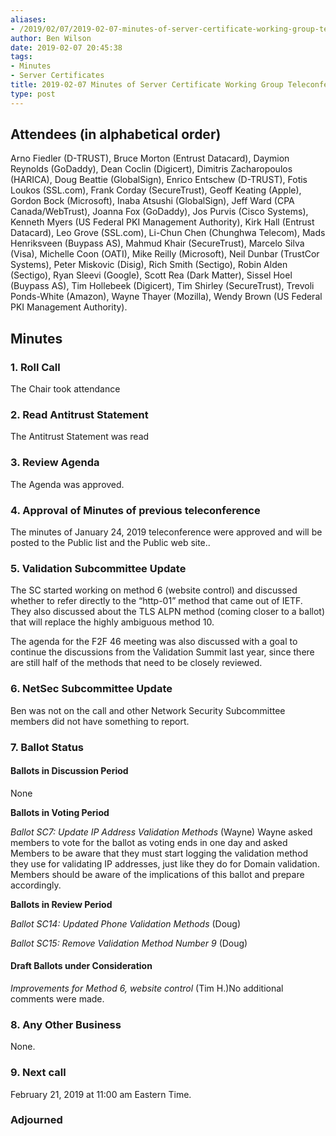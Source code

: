 ```yaml
---
aliases:
- /2019/02/07/2019-02-07-minutes-of-server-certificate-working-group-teleconference/
author: Ben Wilson
date: 2019-02-07 20:45:38
tags:
- Minutes
- Server Certificates
title: 2019-02-07 Minutes of Server Certificate Working Group Teleconference
type: post
---
```


## Attendees (in alphabetical order)

Arno Fiedler (D-TRUST), Bruce Morton (Entrust Datacard), Daymion Reynolds (GoDaddy), Dean Coclin (Digicert), Dimitris Zacharopoulos (HARICA), Doug Beattie (GlobalSign), Enrico Entschew (D-TRUST), Fotis Loukos (SSL.com), Frank Corday (SecureTrust), Geoff Keating (Apple), Gordon Bock (Microsoft), Inaba Atsushi (GlobalSign), Jeff Ward (CPA Canada/WebTrust), Joanna Fox (GoDaddy), Jos Purvis (Cisco Systems), Kenneth Myers (US Federal PKI Management Authority), Kirk Hall (Entrust Datacard), Leo Grove (SSL.com), Li-Chun Chen (Chunghwa Telecom), Mads Henriksveen (Buypass AS), Mahmud Khair (SecureTrust), Marcelo Silva (Visa), Michelle Coon (OATI), Mike Reilly (Microsoft), Neil Dunbar (TrustCor Systems), Peter Miskovic (Disig), Rich Smith (Sectigo), Robin Alden (Sectigo), Ryan Sleevi (Google), Scott Rea (Dark Matter), Sissel Hoel (Buypass AS), Tim Hollebeek (Digicert), Tim Shirley (SecureTrust), Trevoli Ponds-White (Amazon), Wayne Thayer (Mozilla), Wendy Brown (US Federal PKI Management Authority).

## Minutes

### 1. Roll Call

The Chair took attendance

### 2. Read Antitrust Statement

The Antitrust Statement was read

### 3. Review Agenda

The Agenda was approved.

### 4. Approval of Minutes of previous teleconference

The minutes of January 24, 2019 teleconference were approved and will be posted to the Public list and the Public web site..

### 5. Validation Subcommittee Update

The SC started working on method 6 (website control) and discussed whether to refer directly to the “http-01” method that came out of IETF. They also discussed about the TLS ALPN method (coming closer to a ballot) that will replace the highly ambiguous method 10.

The agenda for the F2F 46 meeting was also discussed with a goal to continue the discussions from the Validation Summit last year, since there are still half of the methods that need to be closely reviewed.

### 6. NetSec Subcommittee Update

Ben was not on the call and other Network Security Subcommittee members did not have something to report.

### 7. Ballot Status

#### Ballots in Discussion Period

None

**Ballots in Voting Period**

_Ballot SC7: Update IP Address Validation Methods_ (Wayne)
Wayne asked members to vote for the ballot as voting ends in one day and asked Members to be aware that they must start logging the validation method they use for validating IP addresses, just like they do for Domain validation. Members should be aware of the implications of this ballot and prepare accordingly.

**Ballots in Review Period**

_Ballot SC14: Updated Phone Validation Methods_ (Doug)

_Ballot SC15: Remove Validation Method Number 9_ (Doug)

#### Draft Ballots under Consideration

_Improvements for Method 6, website control_ (Tim H.)No additional comments were made.

### 8. Any Other Business

None.

### 9. Next call

February 21, 2019 at 11:00 am Eastern Time.

### Adjourned